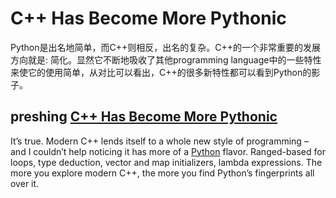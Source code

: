 # C++ Has Become More Pythonic

Python是出名地简单，而C++则相反，出名的复杂。C++的一个非常重要的发展方向就是: 简化。显然它不断地吸收了其他programming language中的一些特性来使它的使用简单，从对比可以看出，C++的很多新特性都可以看到Python的影子。

## preshing [C++ Has Become More Pythonic](https://preshing.com/20141202/cpp-has-become-more-pythonic/)

It’s true. Modern C++ lends itself to a whole new style of programming – and I couldn’t help noticing it has more of a [Python](https://www.python.org/) flavor. Ranged-based for loops, type deduction, vector and map initializers, lambda expressions. The more you explore modern C++, the more you find Python’s fingerprints all over it.